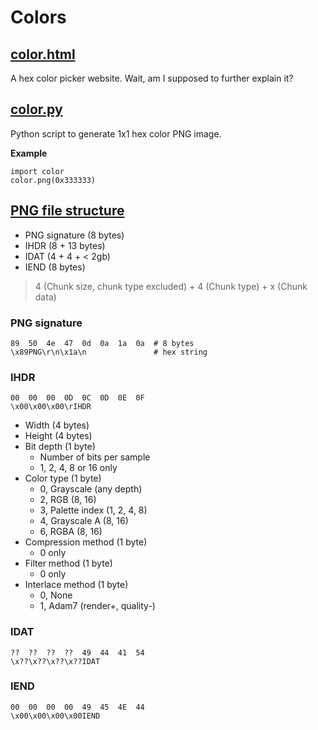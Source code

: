 # Colors

## [color.html](color.html)

A hex color picker website. 
Wait, am I supposed to further explain it? 

## [color.py](color.py)

Python script to generate 1x1 hex color PNG image. 

**Example**

    import color
    color.png(0x333333)

## [PNG file structure](https://www.w3.org/TR/PNG-Structure.html)

- PNG signature (8 bytes)
- IHDR (8 + 13 bytes)
- IDAT (4 + 4 + < 2gb)
- IEND (8 bytes)

> 4 (Chunk size, chunk type excluded) + 4 (Chunk type) + x (Chunk data)

### PNG signature

    89  50  4e  47  0d  0a  1a  0a  # 8 bytes
    \x89PNG\r\n\x1a\n               # hex string

### IHDR

    00  00  00  0D  0C  0D  0E  0F
    \x00\x00\x00\rIHDR

- Width (4 bytes)
- Height (4 bytes)
- Bit depth (1 byte)
    - Number of bits per sample
    - 1, 2, 4, 8 or 16 only
- Color type (1 byte)
    - 0, Grayscale (any depth)
    - 2, RGB (8, 16)
    - 3, Palette index (1, 2, 4, 8)
    - 4, Grayscale A (8, 16)
    - 6, RGBA (8, 16)
- Compression method (1 byte)
    - 0 only
- Filter method (1 byte)
    - 0 only
- Interlace method (1 byte)
    - 0, None
    - 1, Adam7 (render+, quality-)

### IDAT

    ??  ??  ??  ??  49  44  41  54
    \x??\x??\x??\x??IDAT

### IEND

    00  00  00  00  49  45  4E  44
    \x00\x00\x00\x00IEND
